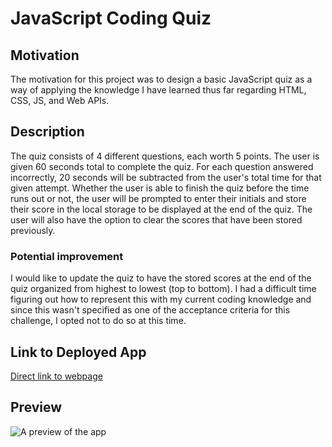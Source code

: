 # JavaScript Coding Quiz

## Motivation

The motivation for this project was to design a basic JavaScript quiz as a way of applying the knowledge I have learned thus far regarding HTML, CSS, JS, and Web APIs. 

## Description

The quiz consists of 4 different questions, each worth 5 points. The user is given 60 seconds total to complete the quiz. For each question answered incorrectly, 20 seconds will be subtracted from the user's total time for that given attempt. Whether the user is able to finish the quiz before the time runs out or not, the user will be prompted to enter their initials and store their score in the local storage to be displayed at the end of the quiz. The user will also have the option to clear the scores that have been stored previously.

### Potential improvement

I would like to update the quiz to have the stored scores at the end of the quiz organized from highest to lowest (top to bottom). I had a difficult time figuring out how to represent this with my current coding knowledge and since this wasn't specified as one of the acceptance criteria for this challenge, I opted not to do so at this time.

## Link to Deployed App

[Direct link to webpage](https://ottobisno.github.io/code-quiz/)

## Preview

![A preview of the app](https://github.com/ottobisno/code-quiz/blob/main/assets/images/app-preview.JPG?raw=true)